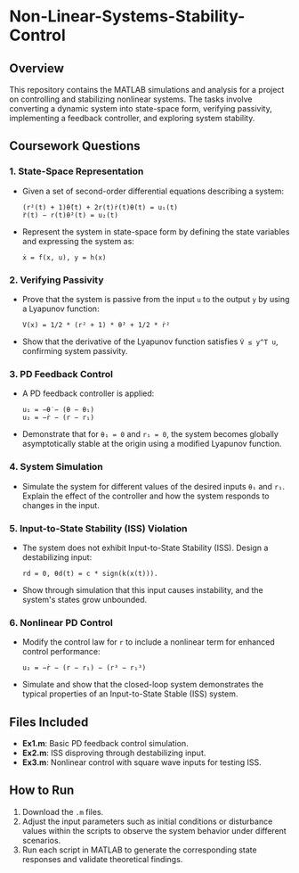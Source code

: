 # Non-Linear-Systems-Stability-Control

## Overview
This repository contains the MATLAB simulations and analysis for a project on controlling and stabilizing nonlinear systems. The tasks involve converting a dynamic system into state-space form, verifying passivity, implementing a feedback controller, and exploring system stability.

## Coursework Questions

### 1. State-Space Representation
- Given a set of second-order differential equations describing a system:
  ```
  (r²(t) + 1)θ̈(t) + 2r(t)ṙ(t)θ̇(t) = u₁(t)
  r̈(t) − r(t)θ̇²(t) = u₂(t)
  ```
- Represent the system in state-space form by defining the state variables and expressing the system as:
  ```
  ẋ = f(x, u), y = h(x)
  ```

### 2. Verifying Passivity
- Prove that the system is passive from the input `u` to the output `y` by using a Lyapunov function:
  ```
  V(x) = 1/2 * (r² + 1) * θ̇² + 1/2 * ṙ²
  ```
- Show that the derivative of the Lyapunov function satisfies `V̇ ≤ y^T u`, confirming system passivity.

### 3. PD Feedback Control
- A PD feedback controller is applied:
  ```
  u₁ = −θ̇ − (θ − θ₁)
  u₂ = −ṙ − (r − r₁)
  ```
- Demonstrate that for `θ₁ = 0` and `r₁ = 0`, the system becomes globally asymptotically stable at the origin using a modified Lyapunov function.

### 4. System Simulation
- Simulate the system for different values of the desired inputs `θ₁` and `r₁`. Explain the effect of the controller and how the system responds to changes in the input.

### 5. Input-to-State Stability (ISS) Violation
- The system does not exhibit Input-to-State Stability (ISS). Design a destabilizing input:
  ```
  rd = 0, θd(t) = c * sign(k(x(t))).
  ```
- Show through simulation that this input causes instability, and the system's states grow unbounded.

### 6. Nonlinear PD Control
- Modify the control law for `r` to include a nonlinear term for enhanced control performance:
  ```
  u₂ = −ṙ − (r − r₁) − (r³ − r₁³)
  ```
- Simulate and show that the closed-loop system demonstrates the typical properties of an Input-to-State Stable (ISS) system.

## Files Included
- **Ex1.m**: Basic PD feedback control simulation.
- **Ex2.m**: ISS disproving through destabilizing input.
- **Ex3.m**: Nonlinear control with square wave inputs for testing ISS.

## How to Run
1. Download the `.m` files.
2. Adjust the input parameters such as initial conditions or disturbance values within the scripts to observe the system behavior under different scenarios.
3. Run each script in MATLAB to generate the corresponding state responses and validate theoretical findings.
